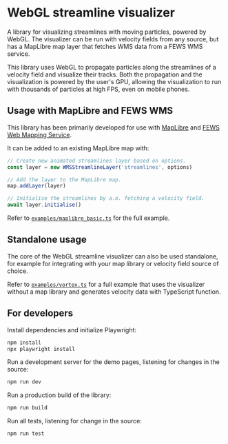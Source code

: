 # WebGL streamline visualizer
A library for visualizing streamlines with moving particles, powered by WebGL.
The visualizer can be run with velocity fields from any source, but has a
MapLibre map layer that fetches WMS data from a FEWS WMS service.

This library uses WebGL to propagate particles along the streamlines of a
velocity field and visualize their tracks. Both the propagation and the
visualization is powered by the user's GPU, allowing the visualization to run
with thousands of particles at high FPS, even on mobile phones.

## Usage with MapLibre and FEWS WMS
This library has been primarily developed for use with
[MapLibre](https://maplibre.org/) and [FEWS Web Mapping
Service](https://publicwiki.deltares.nl/display/FEWSDOC/FEWS+Web+Mapping+Service+with+time+support%3A+WMS-T).

It can be added to an existing MapLibre map with:
```typescript
// Create new animated streamlines layer based on options.
const layer = new WMSStreamlineLayer('streamlines', options)

// Add the layer to the MapLibre map.
map.addLayer(layer)

// Initialise the streamlines by a.o. fetching a velocity field.
await layer.initialise()
```

Refer to [`examples/maplibre_basic.ts`](examples/maplibre_basic.ts) for the full
example.

## Standalone usage
The core of the WebGL streamline visualizer can also be used standalone, for
example for integrating with your map library or velocity field source of
choice.

Refer to [`examples/vortex.ts`](examples/vortex.ts) for a full example that uses
the visualizer without a map library and generates velocity data with
TypeScript function.

## For developers
Install dependencies and initialize Playwright:
```bash
npm install
npx playwright install
```

Run a development server for the demo pages, listening for changes in the
source:
```bash
npm run dev
```

Run a production build of the library:
```bash
npm run build
```

Run all tests, listening for change in the source:
```bash
npm run test
```
